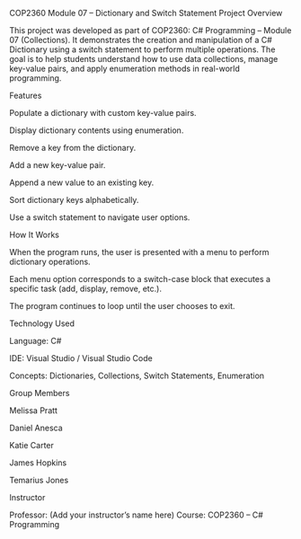 COP2360 Module 07 – Dictionary and Switch Statement
Project Overview

This project was developed as part of COP2360: C# Programming – Module 07 (Collections).
It demonstrates the creation and manipulation of a C# Dictionary using a switch statement to perform multiple operations.
The goal is to help students understand how to use data collections, manage key-value pairs, and apply enumeration methods in real-world programming.

Features

Populate a dictionary with custom key-value pairs.

Display dictionary contents using enumeration.

Remove a key from the dictionary.

Add a new key-value pair.

Append a new value to an existing key.

Sort dictionary keys alphabetically.

Use a switch statement to navigate user options.

How It Works

When the program runs, the user is presented with a menu to perform dictionary operations.

Each menu option corresponds to a switch-case block that executes a specific task (add, display, remove, etc.).

The program continues to loop until the user chooses to exit.

Technology Used

Language: C#

IDE: Visual Studio / Visual Studio Code

Concepts: Dictionaries, Collections, Switch Statements, Enumeration

Group Members

Melissa Pratt

Daniel Anesca

Katie Carter

James Hopkins

Temarius Jones

Instructor

Professor: (Add your instructor’s name here)
Course: COP2360 – C# Programming
